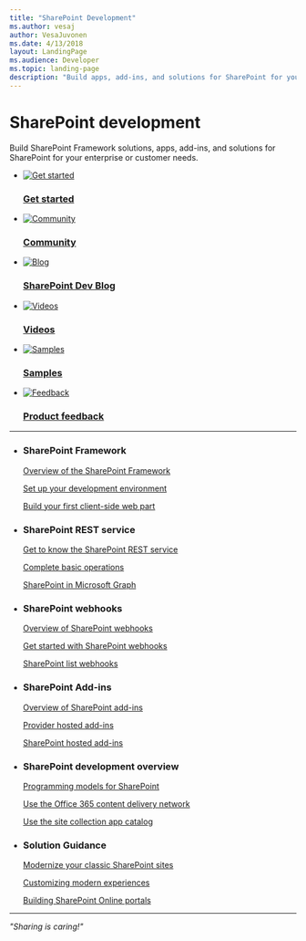```yaml
---
title: "SharePoint Development"
ms.author: vesaj
author: VesaJuvonen
ms.date: 4/13/2018
layout: LandingPage
ms.audience: Developer
ms.topic: landing-page
description: "Build apps, add-ins, and solutions for SharePoint for your enterprise or customer needs."
---
```


# SharePoint development

Build SharePoint Framework solutions, apps, add-ins, and solutions for SharePoint for your enterprise or customer needs.

<ul class="panelContent cardsFTitle">
    <li>
        <a href="/sharepoint/dev/spfx/web-parts/get-started/build-a-hello-world-web-part">
        <div class="cardSize">
            <div class="cardPadding">
                <div class="card">
                    <div class="cardImageOuter">
                        <div class="cardImage">
                            <img src="https://docs.microsoft.com/en-us/media/common/i_get-started.svg" alt="Get started" />
                        </div>
                    </div>
                    <div class="cardText">
                        <h3>Get started</h3>
                    </div>
                </div>
            </div>
        </div>
        </a>
    </li>
    <li>
        <a href="https://aka.ms/sppnp">
        <div class="cardSize">
            <div class="cardPadding">
                <div class="card">
                    <div class="cardImageOuter">
                        <div class="cardImage">
                            <img src="https://docs.microsoft.com/en-us/media/common/i_benefits.svg" alt="Community" />
                        </div>
                    </div>
                    <div class="cardText">
                        <h3>Community</h3>
                    </div>
                </div>
            </div>
        </div>
        </a>
    </li>
    <li>
        <a href="https://dev.office.com/blogs">
        <div class="cardSize">
            <div class="cardPadding">
                <div class="card">
                    <div class="cardImageOuter">
                        <div class="cardImage">
                            <img src="https://docs.microsoft.com/en-us/media/common/i_blog.svg" alt="Blog" />
                        </div>
                    </div>
                    <div class="cardText">
                        <h3>SharePoint Dev Blog</h3>
                    </div>
                </div>
            </div>
        </div>
        </a>
    </li>    
    <li>
        <a href="http://aka.ms/spdev-videos/">
        <div class="cardSize">
            <div class="cardPadding">
                <div class="card">
                    <div class="cardImageOuter">
                        <div class="cardImage">
                            <img src="https://docs.microsoft.com/media/common/i_video.svg" alt="Videos" />
                        </div>
                    </div>
                    <div class="cardText">
                        <h3>Videos</h3>
                    </div>
                </div>
            </div>
        </div>
        </a>
    </li>
    <li>
        <a href="https://developer.microsoft.com/en-us/SharePoint/gallery/?filterBy=SharePoint,Samples">
        <div class="cardSize">
            <div class="cardPadding">
                <div class="card">
                    <div class="cardImageOuter">
                        <div class="cardImage">
                            <img src="https://docs.microsoft.com/en-us/media/common/i_investigate.svg" alt="Samples" />
                        </div>
                    </div>
                    <div class="cardText">
                        <h3>Samples</h3>
                    </div>
                </div>
            </div>
        </div>
        </a>
    </li>    
    <li>
        <a href="https://sharepoint.uservoice.com/forums/329220-sharepoint-dev-platform/">
        <div class="cardSize">
            <div class="cardPadding">
                <div class="card">
                    <div class="cardImageOuter">
                        <div class="cardImage">
                            <img src="https://docs.microsoft.com/en-us/media/common/i_feedback.svg" alt="Feedback" />
                        </div>
                    </div>
                    <div class="cardText">
                        <h3>Product feedback</h3>
                    </div>
                </div>
            </div>
        </div>
        </a>
    </li>
</ul>

---

<ul class="panelContent cardsW">
    <li>
        <div class="cardSize">
            <div class="cardPadding">
                <div class="card">
                    <div class="cardText">
                        <h3>SharePoint Framework</h3>
                        <p><a href="https://docs.microsoft.com/en-us/sharepoint/dev/spfx/sharepoint-framework-overview">Overview of the SharePoint Framework</a></p>
                        <p><a href="https://docs.microsoft.com/en-us/sharepoint/dev/spfx/set-up-your-development-environment">Set up your development environment</a></p>
                        <p><a href="https://docs.microsoft.com/en-us/sharepoint/dev/spfx/web-parts/get-started/build-a-hello-world-web-part">Build your first client-side web part</a></p>
                    </div>
                </div>
            </div>
        </div>
    </li>
    <li>
        <div class="cardSize">
            <div class="cardPadding">
                <div class="card">
                    <div class="cardText">
                        <h3>SharePoint REST service</h3>
                        <p><a href="https://docs.microsoft.com/en-us/sharepoint/dev/sp-add-ins/get-to-know-the-sharepoint-rest-service">Get to know the SharePoint REST service</a></p>
                        <p><a href="https://docs.microsoft.com/en-us/sharepoint/dev/sp-add-ins/complete-basic-operations-using-sharepoint-rest-endpoints">Complete basic operations</a></p>
                        <p><a href="https://developer.microsoft.com/en-us/graph/docs/api-reference/v1.0/resources/sharepoint">SharePoint in Microsoft Graph</a></p>
                     </div>
                </div>
            </div>
        </div>
    </li>
    <li>
        <div class="cardSize">
            <div class="cardPadding">
                <div class="card">
                    <div class="cardText">
                        <h3>SharePoint webhooks</h3>
                        <p><a href="https://docs.microsoft.com/en-us/sharepoint/dev/apis/webhooks/overview-sharepoint-webhooks">Overview of SharePoint webhooks</a></p>
                        <p><a href="https://docs.microsoft.com/en-us/sharepoint/dev/apis/webhooks/get-started-webhooks">Get started with SharePoint webhooks</a></p>
                        <p><a href="https://docs.microsoft.com/en-us/sharepoint/dev/apis/webhooks/lists/overview-sharepoint-list-webhooks">SharePoint list webhooks</a></p>
               </div>
                </div>
            </div>
        </div> 
    </li>
    <li>
        <div class="cardSize">
            <div class="cardPadding">
                <div class="card">
                    <div class="cardText">
                        <h3>SharePoint Add-ins</h3>
                        <p><a href="https://docs.microsoft.com/en-us/sharepoint/dev/sp-add-ins/sharepoint-add-ins">Overview of SharePoint add-ins</a></p>
                        <p><a href="https://docs.microsoft.com/en-us/sharepoint/dev/sp-add-ins/get-started-creating-provider-hosted-sharepoint-add-ins">Provider hosted add-ins</a></p>
                        <p><a href="https://docs.microsoft.com/en-us/sharepoint/dev/sp-add-ins/get-started-creating-sharepoint-hosted-sharepoint-add-ins">SharePoint hosted add-ins</a></p>
                    </div>
                </div>
            </div>
        </div>
    </li>
    <li>
        <div class="cardSize">
            <div class="cardPadding">
                <div class="card">
                    <div class="cardText">
                        <h3>SharePoint development overview</h3>
                            <p><a href="/SharePoint/dev//general-development/programming-models-in-sharepoint">Programming models for SharePoint</a></p>
                            <p><a href="/SharePoint/dev//general-development/office-365-cdn">Use the Office 365 content delivery network</a></p>
                            <p><a href="/SharePoint/dev//general-development/site-collection-app-catalog">Use the site collection app catalog</a></p>
                    </div>
                </div>
            </div>
        </div>
    </li>
    <li>
        <div class="cardSize">
            <div class="cardPadding">
                <div class="card">
                    <div class="cardText">
                        <h3>Solution Guidance</h3>
                            <p><a href="/sharepoint/dev/solution-guidance/modernize-classic-sites">Modernize your classic SharePoint sites</a></p>
                            <p><a href="/sharepoint/dev/solution-guidance/modern-experience-customizations">Customizing modern experiences</a></p>
                            <p><a href="/sharepoint/dev/solution-guidance/portal-overview">Building SharePoint Online portals</a></p>
                    </div>
                </div>
            </div>
        </div>
    </li>
</ul>  

--- 

<i>"Sharing is caring!"</i>